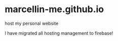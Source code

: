# marcellin-me.github.io
host my personal website

I have migrated all hosting management to firebase!
